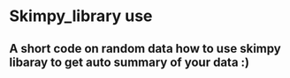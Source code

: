 # Skimpy_library use

## A short code on random data how to use skimpy libaray to get auto summary of your data :)
